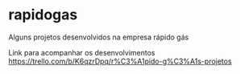 # rapidogas
Alguns projetos desenvolvidos na empresa rápido gás

Link para acompanhar os desenvolvimentos
https://trello.com/b/K6qzrDpq/r%C3%A1pido-g%C3%A1s-projetos
